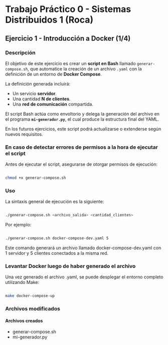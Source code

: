 # Trabajo Práctico 0 - Sistemas Distribuidos 1 (Roca)

## Ejercicio 1 - Introducción a Docker (1/4)

### Descripción

El objetivo de este ejercicio es crear un **script en Bash** llamado `generar-compose.sh`, que automatice la creación de un archivo `.yaml` con la definición de un entorno de **Docker Compose**.  

La definición generada incluirá:

- Un servicio **servidor**.
- Una cantidad **N de clientes**.
- Una **red de comunicación** compartida.

El script Bash actúa como envoltorio y delega la generación del archivo en el programa **`mi-generador.py`**, el cual produce la estructura final del YAML.
  
En los futuros ejercicios, este script podrá actualizarse o extenderse según nuevos requisitos.

### En caso de detectar errores de permisos a la hora de ejecutar el script

Antes de ejecutar el script, asegurarse de otorgar permisos de ejecución:

```bash

chmod +x generar-compose.sh

```

### Uso

La sintaxis general de ejecución es la siguiente:

```bash

./generar-compose.sh <archivo_salida> <cantidad_clientes>

```

Por ejemplo:

```bash

./generar-compose.sh docker-compose-dev.yaml 5

```

Este comando generará un archivo llamado docker-compose-dev.yaml con 1 servidor y 5 clientes conectados a la misma red.

### Levantar Docker luego de haber generado el archivo

Una vez generado el archivo .yaml, se puede desplegar el entorno completo utilizando Make:

```bash

make docker-compose-up

```

### Archivos modificados

#### Archivos creados

- generar-compose.sh
- mi-generador.py
